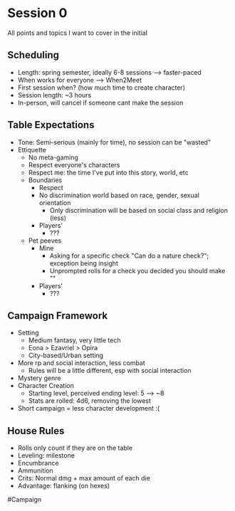 # Session 0
All points and topics I want to cover in the initial 

## Scheduling
- Length: spring semester, ideally 6-8 sessions --> faster-paced
- When works for everyone --> When2Meet
- First session when? (how much time to create character)
- Session length: ~3 hours
- In-person, will cancel if someone cant make the session
 
## Table Expectations 
- Tone: Semi-serious (mainly for time), no session can be "wasted"
- Ettiquette
	- No meta-gaming
	- Respect everyone's characters
	- Respect me: the time I've put into this story, world, etc
	- Boundaries
		- Respect 
		- No discrimination world based on race, gender, sexual orientation
			- Only discrimination will be based on social class and religion (less)
		- Players'
			- ???
	- Pet peeves
		- Mine
			- Asking for a specific check "Can do a nature check?"; exception being insight
			- Unprompted rolls for a check you decided you should make ""
		- Players'
			- ???

## Campaign Framework
- Setting
	- Medium fantasy, very little tech
	- Eona > Ezavriel > Opira
	- City-based/Urban setting
- More rp and social interaction, less combat
	- Rules will be a little different, esp with social interaction
- Mystery genre
- Character Creation
	- Starting level, perceived ending level: 5 --> ~8
	- Stats are rolled: 4d6, removing the lowest 
- Short campaign = less character development :(

## House Rules
- Rolls only count if they are on the table
- Leveling: milestone
- Encumbrance
- Ammunition
- Crits: Normal dmg + max amount of each die
- Advantage: flanking (on hexes)

#Campaign 